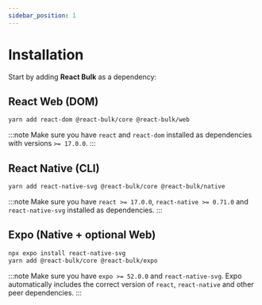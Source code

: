 ```yaml
---
sidebar_position: 1
---
```


# Installation

Start by adding **React Bulk** as a dependency:

## React Web (DOM)

```bash
yarn add react-dom @react-bulk/core @react-bulk/web
```

:::note
Make sure you have `react` and `react-dom` installed as dependencies with versions `>= 17.0.0`.
:::

## React Native (CLI)

```bash
yarn add react-native-svg @react-bulk/core @react-bulk/native
```

:::note
Make sure you have `react >= 17.0.0`, `react-native >= 0.71.0` and `react-native-svg` installed as dependencies.
:::

## Expo (Native + optional Web)

```bash
npx expo install react-native-svg
yarn add @react-bulk/core @react-bulk/expo
```

:::note
Make sure you have `expo >= 52.0.0` and `react-native-svg`.
Expo automatically includes the correct version of `react`, `react-native` and other peer dependencies.
:::
